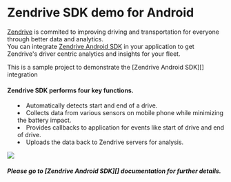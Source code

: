 # Zendrive SDK demo for Android
[Zendrive][] is commited to improving driving and transportation for everyone through better data and analytics.
<br/>
You can integrate [Zendrive Android SDK][] in your application to get Zendrive's driver centric analytics and insights for your fleet.
<p>This is a sample project to demonstrate the [Zendrive Android SDK][] integration</p>

<h4>Zendrive SDK performs four key functions.</h4>
<ul style="list-style-position: inside">
<li> Automatically detects start and end of a drive.</li>
<li> Collects data from various sensors on mobile phone while minimizing the battery impact.</li>
<li> Provides callbacks to application for events like start of drive and end of drive.</li>
<li> Uploads the data back to Zendrive servers for analysis. </li>
</ul>

<p class="center">
<img src="http://developers.zendrive.com/static/img/dev_intro_1.png" /> 

<h5>Please go to [Zendrive Android SDK][] documentation for further details.</h5>
<br/>
<br/>
<br/>


[Zendrive]: htttp://www.zendrive.com
[Zendrive Android SDK]: http://developers.zendrive.com/docs/android